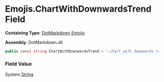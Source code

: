 # Emojis\.ChartWithDownwardsTrend Field

**Containing Type**: [DotMarkdown](../../README.md)\.[Emojis](../README.md)

**Assembly**: DotMarkdown\.dll

```csharp
public const string ChartWithDownwardsTrend = ":chart_with_downwards_trend:"
```

### Field Value

System\.[String](https://docs.microsoft.com/en-us/dotnet/api/system.string)